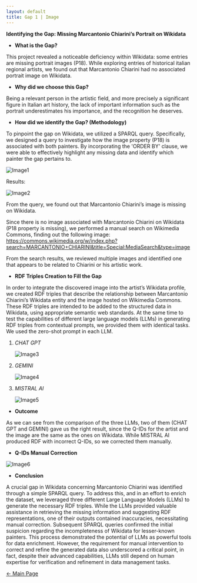 ```yaml
---
layout: default
title: Gap 1 | Image
---
```


**Identifying the Gap: Missing Marcantonio Chiarini’s Portrait on Wikidata**

- **What is the Gap?**

This project revealed a noticeable deficiency within Wikidata: some entries are missing portrait images (P18). While exploring entries of historical italian regional artists, we found out that Marcantonio Chiarini had no associated portrait image on Wikidata.

- **Why did we choose this Gap?**

Being a relevant person in the artistic field, and more precisely a significant figure in Italian art history, the lack of important information such as the portrait underestimates his importance, and the recognition he deserves.

- **How did we identify the Gap? (Methodology)**

To pinpoint the gap on Wikidata, we utilized a SPARQL query. Specifically, we designed a query to investigate how the image property (P18) is associated with both painters. By incorporating the 'ORDER BY' clause, we were able to effectively highlight any missing data and identify which painter the gap pertains to.

![Image1](/abremipainters/assets/images/Immagine3.jpg) 

Results: 

![Image2](/abremipainters/assets/images/Immagine4.jpg)

From the query, we found out that Marcantonio Chiarini’s image is missing on Wikidata.

Since there is no image associated with Marcantonio Chiarini on Wikidata (P18 property is missing), we performed a manual search on Wikimedia Commons, finding out the following image: https://commons.wikimedia.org/w/index.php?search=MARCANTONIO+CHIARINI&title=Special:MediaSearch&type=image



From the search results, we reviewed multiple images and identified one that appears to be related to Chiarini or his artistic work.

- **RDF Triples Creation to Fill the Gap**

In order to integrate the discovered image into the artist’s Wikidata profile, we created RDF triples that describe the relationship between Marcantonio Chiarini’s Wikidata entity and the image hosted on Wikimedia Commons. These RDF triples are intended to be added to the structured data in Wikidata, using appropriate semantic web standards. At the same time to test the capabilities of different large language models (LLMs) in generating RDF triples from contextual prompts, we provided them with identical tasks. We used the zero-shot prompt in each LLM. 

1. *CHAT GPT*
   
   ![Image3](/abremipainters/assets/images/RDFTRIPLES1.png)
   
2. *GEMINI*
   
    ![Image4](/abremipainters/assets/images/RDFTRIPLES2.jpg)
   
3. *MISTRAL AI*
   
    ![Image5](/abremipainters/assets/images/RDFTRIPLES3.png)

- **Outcome**

As we can see from the comparison of the three LLMs, two of them (CHAT GPT and GEMINI)  gave us the right result, since the Q-IDs for the artist and the image are the same as the ones on Wikidata. While MISTRAL AI produced RDF with incorrect Q-IDs, so we corrected them manually.

- **Q-IDs Manual Correction**
  
 ![Image6](/abremipainters/assets/images/RDFTRIPLES4.png)

- **Conclusion**

A crucial gap in Wikidata concerning Marcantonio Chiarini was identified through a simple SPARQL query. To address this, and in an effort to enrich the dataset, we leveraged three different Large Language Models (LLMs) to generate the necessary RDF triples. While the LLMs provided valuable assistance in retrieving the missing information and suggesting RDF representations, one of their outputs contained inaccuracies, necessitating manual correction.
Subsequent SPARQL queries confirmed the initial suspicion regarding the incompleteness of Wikidata for lesser-known painters. This process demonstrated the potential of LLMs as powerful tools for data enrichment. However, the requirement for manual intervention to correct and refine the generated data also underscored a critical point, in fact, despite their advanced capabilities, LLMs still depend on human expertise for verification and refinement in data management tasks.

[← Main Page](./)





